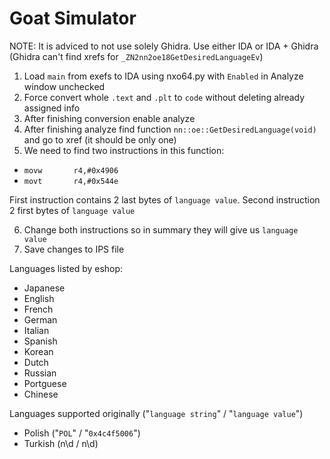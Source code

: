 # Goat Simulator

NOTE: It is adviced to not use solely Ghidra. Use either IDA or IDA + Ghidra (Ghidra can't find xrefs for `_ZN2nn2oe18GetDesiredLanguageEv`)

1. Load `main` from exefs to IDA using nxo64.py with `Enabled` in Analyze window unchecked
2. Force convert whole `.text` and `.plt` to `code` without deleting already assigned info
3. After finishing conversion enable analyze
4. After finishing analyze find function `nn::oe::GetDesiredLanguage(void)` and go to xref (it should be only one)
5. We need to find two instructions in this function:
  - `movw       r4,#0x4906`
  - `movt       r4,#0x544e`
  
  First instruction contains 2 last bytes of `language value`. Second instruction 2 first bytes of `language value`

6. Change both instructions so in summary they will give us `language value`
7. Save changes to IPS file

Languages listed by eshop:
- Japanese
- English
- French
- German
- Italian
- Spanish 
- Korean
- Dutch
- Russian
- Portguese
- Chinese

Languages supported originally ("`language string`" / "`language value`")
- Polish ("`POL`" / "`0x4c4f5006`")
- Turkish (n\d / n\d)
